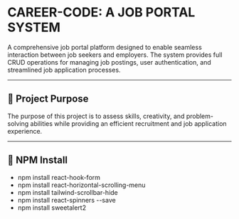 # CAREER-CODE: A JOB PORTAL SYSTEM

A comprehensive job portal platform designed to enable seamless interaction between job seekers and employers. The system provides full CRUD operations for managing job postings, user authentication, and streamlined job application processes.

---

## 🌟 **Project Purpose**

The purpose of this project is to assess skills, creativity, and problem-solving abilities while providing an efficient recruitment and job application experience.

---

## 🌟 **NPM Install**

 <!-- bullet point add -->

* npm install react-hook-form
* npm install react-horizontal-scrolling-menu
* npm install tailwind-scrollbar-hide
* npm install react-spinners --save
* npm install sweetalert2

